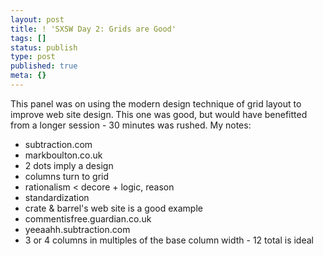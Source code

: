```yaml
---
layout: post
title: ! 'SXSW Day 2: Grids are Good'
tags: []
status: publish
type: post
published: true
meta: {}
---
```

This panel was on using the modern design technique of grid layout to improve web site design.  This one was good, but would have benefitted from a longer session - 30 minutes was rushed.  My notes:

* subtraction.com
* markboulton.co.uk
* 2 dots imply a design
* columns turn to grid
* rationalism < decore + logic, reason
* standardization
* crate & barrel's web site is a good example
* commentisfree.guardian.co.uk
* yeeaahh.subtraction.com
* 3 or 4 columns in multiples of the base column width - 12 total is ideal
